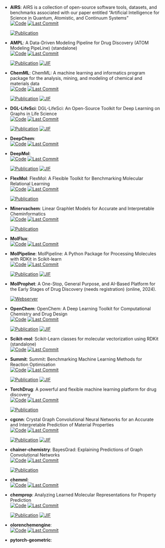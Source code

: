 



- **AIRS**: AIRS is a collection of open-source software tools, datasets, and benchmarks associated with our paper entitled “Artificial Intelligence for Science in Quantum, Atomistic, and Continuum Systems”  
    [![Code](https://img.shields.io/github/stars/divelab/AIRS/tree/main?style=for-the-badge&logo=github)](https://github.com/divelab/AIRS/tree/main) 
    [![Last Commit](https://img.shields.io/github/last-commit/divelab/AIRS/tree/main?style=for-the-badge&logo=github)](https://github.com/divelab/AIRS/tree/main) 

    [![Publication](https://img.shields.io/badge/Publication-Citations:0-blue?style=for-the-badge&logo=bookstack)](https://doi.org/10.48550/arXiv.2307.08423) 



- **AMPL**: A Data-Driven Modeling Pipeline for Drug Discovery (ATOM Modeling PipeLine) (standalone)  
    [![Code](https://img.shields.io/github/stars/ATOMScience-org/AMPL?style=for-the-badge&logo=github)](https://github.com/ATOMScience-org/AMPL) 
    [![Last Commit](https://img.shields.io/github/last-commit/ATOMScience-org/AMPL?style=for-the-badge&logo=github)](https://github.com/ATOMScience-org/AMPL) 

    [![Publication](https://img.shields.io/badge/Publication-Citations:67-blue?style=for-the-badge&logo=bookstack)](https://doi.org/10.1021/acs.jcim.9b01053) 
    [![JIF](https://img.shields.io/badge/Impact_Factor-5.60-purple?style=for-the-badge&logo=academia)](https://doi.org/10.1021/acs.jcim.9b01053)



- **ChemML**: ChemML: A machine learning and informatics program package for the analysis, mining, and modeling of chemical and materials data  
    [![Code](https://img.shields.io/github/stars/hachmannlab/chemml?style=for-the-badge&logo=github)](https://github.com/hachmannlab/chemml) 
    [![Last Commit](https://img.shields.io/github/last-commit/hachmannlab/chemml?style=for-the-badge&logo=github)](https://github.com/hachmannlab/chemml) 

    [![Publication](https://img.shields.io/badge/Publication-Citations:45-blue?style=for-the-badge&logo=bookstack)](https://doi.org/10.1002/wcms.1458) 
    [![JIF](https://img.shields.io/badge/Impact_Factor-16.80-purple?style=for-the-badge&logo=academia)](https://doi.org/10.1002/wcms.1458)



- **DGL-LifeSci**: DGL-LifeSci: An Open-Source Toolkit for Deep Learning on Graphs in Life Science  
    [![Code](https://img.shields.io/github/stars/awslabs/dgl-lifesci?style=for-the-badge&logo=github)](https://github.com/awslabs/dgl-lifesci) 
    [![Last Commit](https://img.shields.io/github/last-commit/awslabs/dgl-lifesci?style=for-the-badge&logo=github)](https://github.com/awslabs/dgl-lifesci) 

    [![Publication](https://img.shields.io/badge/Publication-Citations:115-blue?style=for-the-badge&logo=bookstack)](https://doi.org/10.1021/acsomega.1c04017) 
    [![JIF](https://img.shields.io/badge/Impact_Factor-3.70-purple?style=for-the-badge&logo=academia)](https://doi.org/10.1021/acsomega.1c04017)



- **DeepChem**:   
    [![Code](https://img.shields.io/github/stars/deepchem/deepchem?style=for-the-badge&logo=github)](https://github.com/deepchem/deepchem) 
    [![Last Commit](https://img.shields.io/github/last-commit/deepchem/deepchem?style=for-the-badge&logo=github)](https://github.com/deepchem/deepchem) 




- **DeepMol**:   
    [![Code](https://img.shields.io/github/stars/BioSystemsUM/DeepMol?style=for-the-badge&logo=github)](https://github.com/BioSystemsUM/DeepMol) 
    [![Last Commit](https://img.shields.io/github/last-commit/BioSystemsUM/DeepMol?style=for-the-badge&logo=github)](https://github.com/BioSystemsUM/DeepMol) 

    [![Publication](https://img.shields.io/badge/Publication-Citations:1-blue?style=for-the-badge&logo=bookstack)](https://doi.org/10.1186/s13321-024-00937-7) 
    [![JIF](https://img.shields.io/badge/Impact_Factor-7.10-purple?style=for-the-badge&logo=academia)](https://doi.org/10.1186/s13321-024-00937-7)



- **FlexMol**: FlexMol: A Flexible Toolkit for Benchmarking Molecular Relational Learning  
    [![Code](https://img.shields.io/github/stars/Steven51516/FlexMol?style=for-the-badge&logo=github)](https://github.com/Steven51516/FlexMol) 
    [![Last Commit](https://img.shields.io/github/last-commit/Steven51516/FlexMol?style=for-the-badge&logo=github)](https://github.com/Steven51516/FlexMol) 

    [![Publication](https://img.shields.io/badge/Publication-Citations:6-blue?style=for-the-badge&logo=bookstack)](https://doi.org/10.1109/inm.2009.5188870) 



- **Minervachem**: Linear Graphlet Models for Accurate and Interpretable Cheminformatics  
    [![Code](https://img.shields.io/github/stars/lanl/minervachem?style=for-the-badge&logo=github)](https://github.com/lanl/minervachem) 
    [![Last Commit](https://img.shields.io/github/last-commit/lanl/minervachem?style=for-the-badge&logo=github)](https://github.com/lanl/minervachem) 

    [![Publication](https://img.shields.io/badge/Publication-Citations:0-blue?style=for-the-badge&logo=bookstack)](https://doi.org/10.26434/chemrxiv-2024-r81c8-v2) 



- **MolFlux**:   
    [![Code](https://img.shields.io/github/stars/Exscientia/molflux?style=for-the-badge&logo=github)](https://github.com/Exscientia/molflux) 
    [![Last Commit](https://img.shields.io/github/last-commit/Exscientia/molflux?style=for-the-badge&logo=github)](https://github.com/Exscientia/molflux) 




- **MolPipeline**: MolPipeline: A Python Package for Processing Molecules with RDKit in Scikit-learn  
    [![Code](https://img.shields.io/github/stars/basf/MolPipeline?style=for-the-badge&logo=github)](https://github.com/basf/MolPipeline) 
    [![Last Commit](https://img.shields.io/github/last-commit/basf/MolPipeline?style=for-the-badge&logo=github)](https://github.com/basf/MolPipeline) 

    [![Publication](https://img.shields.io/badge/Publication-Citations:2-blue?style=for-the-badge&logo=bookstack)](https://doi.org/10.1021/acs.jcim.4c00863) 
    [![JIF](https://img.shields.io/badge/Impact_Factor-5.60-purple?style=for-the-badge&logo=academia)](https://doi.org/10.1021/acs.jcim.4c00863)



- **MolProphet**: A One-Stop, General Purpose, and AI-Based Platform for the Early Stages of Drug Discovery (needs registration) (online, 2024).  


    [![Webserver](https://img.shields.io/badge/Webserver-online-brightgreen?style=for-the-badge&logo=cachet&logoColor=65FF8F)](https://www.molprophet.com/) 


- **OpenChem**: OpenChem: A Deep Learning Toolkit for Computational Chemistry and Drug Design  
    [![Code](https://img.shields.io/github/stars/Mariewelt/OpenChem?style=for-the-badge&logo=github)](https://github.com/Mariewelt/OpenChem) 
    [![Last Commit](https://img.shields.io/github/last-commit/Mariewelt/OpenChem?style=for-the-badge&logo=github)](https://github.com/Mariewelt/OpenChem) 

    [![Publication](https://img.shields.io/badge/Publication-Citations:59-blue?style=for-the-badge&logo=bookstack)](https://doi.org/10.1021/acs.jcim.0c00971) 
    [![JIF](https://img.shields.io/badge/Impact_Factor-5.60-purple?style=for-the-badge&logo=academia)](https://doi.org/10.1021/acs.jcim.0c00971)



- **Scikit-mol**: Scikit-Learn classes for molecular vectorization using RDKit (standalone)  
    [![Code](https://img.shields.io/github/stars/EBjerrum/scikit-mol?style=for-the-badge&logo=github)](https://github.com/EBjerrum/scikit-mol) 
    [![Last Commit](https://img.shields.io/github/last-commit/EBjerrum/scikit-mol?style=for-the-badge&logo=github)](https://github.com/EBjerrum/scikit-mol) 




- **Summit**: Summit: Benchmarking Machine Learning Methods for Reaction Optimisation  
    [![Code](https://img.shields.io/github/stars/sustainable-processes/summit?style=for-the-badge&logo=github)](https://github.com/sustainable-processes/summit) 
    [![Last Commit](https://img.shields.io/github/last-commit/sustainable-processes/summit?style=for-the-badge&logo=github)](https://github.com/sustainable-processes/summit) 

    [![Publication](https://img.shields.io/badge/Publication-Citations:42-blue?style=for-the-badge&logo=bookstack)](https://doi.org/10.1002/cmtd.202000051) 
    [![JIF](https://img.shields.io/badge/Impact_Factor-6.10-purple?style=for-the-badge&logo=academia)](https://doi.org/10.1002/cmtd.202000051)



- **TorchDrug**: A powerful and flexible machine learning platform for drug discovery  
    [![Code](https://img.shields.io/github/stars/DeepGraphLearning/torchdrug/?style=for-the-badge&logo=github)](https://github.com/DeepGraphLearning/torchdrug/) 
    [![Last Commit](https://img.shields.io/github/last-commit/DeepGraphLearning/torchdrug/?style=for-the-badge&logo=github)](https://github.com/DeepGraphLearning/torchdrug/) 

    [![Publication](https://img.shields.io/badge/Publication-Citations:0-blue?style=for-the-badge&logo=bookstack)](https://doi.org/10.48550/arXiv.2202.08320) 



- **cgcnn**: Crystal Graph Convolutional Neural Networks for an Accurate and Interpretable Prediction of Material Properties  
    [![Code](https://img.shields.io/github/stars/txie-93/cgcnn?style=for-the-badge&logo=github)](https://github.com/txie-93/cgcnn) 
    [![Last Commit](https://img.shields.io/github/last-commit/txie-93/cgcnn?style=for-the-badge&logo=github)](https://github.com/txie-93/cgcnn) 

    [![Publication](https://img.shields.io/badge/Publication-Citations:1467-blue?style=for-the-badge&logo=bookstack)](https://doi.org/10.1103/PhysRevLett.120.145301) 
    [![JIF](https://img.shields.io/badge/Impact_Factor-8.10-purple?style=for-the-badge&logo=academia)](https://doi.org/10.1103/PhysRevLett.120.145301)



- **chainer-chemistry**: BayesGrad: Explaining Predictions of Graph Convolutional Networks  
    [![Code](https://img.shields.io/github/stars/chainer/chainer-chemistry?style=for-the-badge&logo=github)](https://github.com/chainer/chainer-chemistry) 
    [![Last Commit](https://img.shields.io/github/last-commit/chainer/chainer-chemistry?style=for-the-badge&logo=github)](https://github.com/chainer/chainer-chemistry) 

    [![Publication](https://img.shields.io/badge/Publication-Citations:6-blue?style=for-the-badge&logo=bookstack)](https://doi.org/10.1007/978-3-030-04221-9_8) 



- **chemml**:   
    [![Code](https://img.shields.io/github/stars/hachmannlab/chemml?style=for-the-badge&logo=github)](https://github.com/hachmannlab/chemml) 
    [![Last Commit](https://img.shields.io/github/last-commit/hachmannlab/chemml?style=for-the-badge&logo=github)](https://github.com/hachmannlab/chemml) 




- **chemprop**: Analyzing Learned Molecular Representations for Property Prediction  
    [![Code](https://img.shields.io/github/stars/chemprop/chemprop?style=for-the-badge&logo=github)](https://github.com/chemprop/chemprop) 
    [![Last Commit](https://img.shields.io/github/last-commit/chemprop/chemprop?style=for-the-badge&logo=github)](https://github.com/chemprop/chemprop) 

    [![Publication](https://img.shields.io/badge/Publication-Citations:1028-blue?style=for-the-badge&logo=bookstack)](https://doi.org/10.1021/acs.jcim.9b00237) 
    [![JIF](https://img.shields.io/badge/Impact_Factor-5.60-purple?style=for-the-badge&logo=academia)](https://doi.org/10.1021/acs.jcim.9b00237)



- **olorenchemengine**:   
    [![Code](https://img.shields.io/github/stars/Oloren-AI/olorenchemengine?style=for-the-badge&logo=github)](https://github.com/Oloren-AI/olorenchemengine) 
    [![Last Commit](https://img.shields.io/github/last-commit/Oloren-AI/olorenchemengine?style=for-the-badge&logo=github)](https://github.com/Oloren-AI/olorenchemengine) 




- **pytorch-geometric**:   



